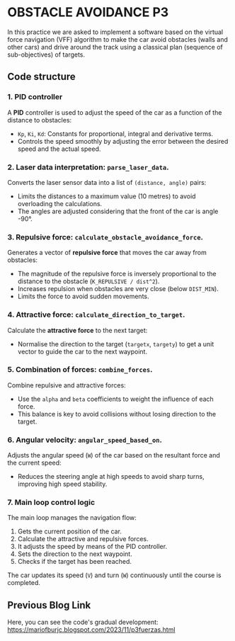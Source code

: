 # OBSTACLE AVOIDANCE P3
In this practice we are asked to implement a software based on the virtual force navigation (VFF) algorithm to make the car avoid obstacles (walls and other cars) and drive around the track using a classical plan (sequence of sub-objectives) of targets.


## Code structure

### 1. PID controller
A **PID** controller is used to adjust the speed of the car as a function of the distance to obstacles:
- `Kp`, `Ki`, `Kd`: Constants for proportional, integral and derivative terms.
- Controls the speed smoothly by adjusting the error between the desired speed and the actual speed.

### 2. Laser data interpretation: `parse_laser_data`.
Converts the laser sensor data into a list of `(distance, angle)` pairs:
- Limits the distances to a maximum value (10 metres) to avoid overloading the calculations.
- The angles are adjusted considering that the front of the car is angle -90°.

### 3. Repulsive force: `calculate_obstacle_avoidance_force`.
Generates a vector of **repulsive force** that moves the car away from obstacles:
- The magnitude of the repulsive force is inversely proportional to the distance to the obstacle (`K_REPULSIVE / dist^2`).
- Increases repulsion when obstacles are very close (below `DIST_MIN`).
- Limits the force to avoid sudden movements.

### 4. Attractive force: `calculate_direction_to_target`.
Calculate the **attractive force** to the next target:
- Normalise the direction to the target (`targetx`, `targety`) to get a unit vector to guide the car to the next waypoint.

### 5. Combination of forces: `combine_forces`.
Combine repulsive and attractive forces:
- Use the `alpha` and `beta` coefficients to weight the influence of each force.
- This balance is key to avoid collisions without losing direction to the target.

### 6. Angular velocity: `angular_speed_based_on`.
Adjusts the angular speed (`W`) of the car based on the resultant force and the current speed:
- Reduces the steering angle at high speeds to avoid sharp turns, improving high speed stability.

### 7. Main loop control logic
The main loop manages the navigation flow:
1. Gets the current position of the car.
2. Calculate the attractive and repulsive forces.
3. It adjusts the speed by means of the PID controller.
4. Sets the direction to the next waypoint.
5. Checks if the target has been reached.

The car updates its speed (`V`) and turn (`W`) continuously until the course is completed.


## Previous Blog Link
Here, you can see the code's gradual development: https://mariofburjc.blogspot.com/2023/11/p3fuerzas.html